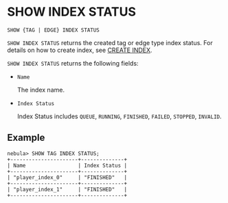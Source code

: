 # SHOW INDEX STATUS

```ngql
SHOW {TAG | EDGE} INDEX STATUS
```

`SHOW INDEX STATUS` returns the created tag or edge type index status. For details on how to create index, see [CREATE INDEX](1.create-native-index.md).

`SHOW INDEX STATUS` returns the following fields:

- `Name`

    The index name.

- `Index Status`

    Index Status includes `QUEUE`, `RUNNING`, `FINISHED`, `FAILED`, `STOPPED`, `INVALID`.

## Example

```ngql
nebula> SHOW TAG INDEX STATUS;
+----------------------+--------------+
| Name                 | Index Status |
+----------------------+--------------+
| "player_index_0"     | "FINISHED"   |
+----------------------+--------------+
| "player_index_1"     | "FINISHED"   |
+----------------------+--------------+
```
